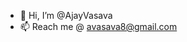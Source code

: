 - 👋 Hi, I’m @AjayVasava
- 📫 Reach me @ avasava8@gmail.com

<!---
AjayVasava/AjayVasava is a ✨ special ✨ repository because its `README.md` (this file) appears on your GitHub profile.
You can click the Preview link to take a look at your changes.
--->
